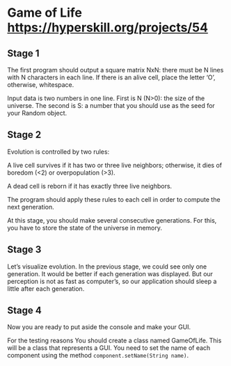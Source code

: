 # Game of Life https://hyperskill.org/projects/54

## Stage 1
The first program should output a square matrix NxN: there must be N lines with N characters in each line. If there is an alive cell, place the letter ‘O’, otherwise, whitespace.

Input data is two numbers in one line. First is N (N>0): the size of the universe. The second is S: a number that you should use as the seed for your Random object.

## Stage 2
Evolution is controlled by two rules:

A live cell survives if it has two or three live neighbors; otherwise, it dies of boredom (<2) or overpopulation (>3).

A dead cell is reborn if it has exactly three live neighbors.

The program should apply these rules to each cell in order to compute the next generation.

At this stage, you should make several consecutive generations. For this, you have to store the state of the universe in memory.

## Stage 3
Let’s visualize evolution. In the previous stage, we could see only one generation. It would be better if each generation was displayed. But our perception is not as fast as computer’s, so our application should sleep a little after each generation.

## Stage 4
Now you are ready to put aside the console and make your GUI.

For the testing reasons You should create a class named GameOfLife.
This will be a class that represents a GUI.
You need to set the name of each component using the method `component.setName(String name)`.
